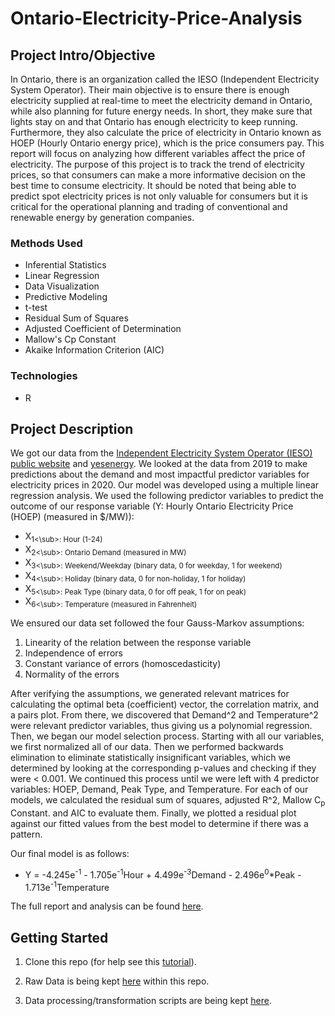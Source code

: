 # Ontario-Electricity-Price-Analysis

## Project Intro/Objective
In Ontario, there is an organization called the IESO (Independent Electricity System Operator). Their main objective is to ensure there is enough electricity supplied at real-time to meet the electricity demand in Ontario, while also planning for future energy needs. In short, they make sure that lights stay on and that Ontario has enough electricity to keep running. Furthermore, they also calculate the price of electricity in Ontario known as HOEP (Hourly Ontario energy price), which is the price consumers pay. This report will focus on analyzing how different variables affect the price of electricity. The purpose of this project is to track the trend of electricity prices, so
that consumers can make a more informative decision on the best time to consume electricity. It should be noted that being able to predict spot electricity prices is not only
valuable for consumers but it is critical for the operational planning and trading of conventional and renewable energy by generation companies.

### Methods Used
* Inferential Statistics
* Linear Regression
* Data Visualization
* Predictive Modeling
* t-test
* Residual Sum of Squares
* Adjusted Coefficient of Determination
* Mallow's Cp Constant
* Akaike Information Criterion (AIC)

### Technologies
* R 


## Project Description

We got our data from the [Independent Electricity System Operator (IESO) public website](http://reports.ieso.ca/public/Demand/) and [yesenergy](https://www.yesenergy.com/). We looked at the data from 2019 to make predictions about the demand and most impactful predictor variables for electricity prices in 2020. Our model was developed using a multiple linear regression analysis. We used the following predictor variables to predict the outcome of our response variable (Y: Hourly Ontario Electricity Price (HOEP) (measured in $/MW)):
* X<sub>1<\sub>: Hour (1-24)
* X<sub>2<\sub>: Ontario Demand (measured in MW)
* X<sub>3<\sub>: Weekend/Weekday (binary data, 0 for weekday, 1 for weekend)
* X<sub>4<\sub>: Holiday (binary data, 0 for non-holiday, 1 for holiday)
* X<sub>5<\sub>: Peak Type (binary data, 0 for off peak, 1 for on peak)
* X<sub>6<\sub>: Temperature (measured in Fahrenheit)

We ensured our data set followed the four Gauss-Markov assumptions:
1. Linearity of the relation between the response variable
2. Independence of errors
3. Constant variance of errors (homoscedasticity)
4. Normality of the errors

After verifying the assumptions, we generated relevant matrices for calculating the optimal beta (coefficient) vector, the correlation matrix, and a pairs plot. From there, we discovered that Demand^2 and Temperature^2 were relevant predictor variables, thus giving us a polynomial regression. Then, we began our model selection process. Starting with all our variables, we first normalized all of our data. Then we performed backwards elimination to eliminate statistically insignificant variables, which we determined by looking at the corresponding p-values and checking if they were < 0.001. We continued this process until we were left with 4 predictor variables: HOEP, Demand, Peak Type, and Temperature. For each of our models, we calculated the residual sum of squares, adjusted R^2, Mallow C<sub>p</sub> Constant. and AIC to evaluate them. Finally, we plotted a residual plot against our fitted values from the best model to determine if there was a pattern.

Our final model is as follows:
* Y = -4.245e<sup>-1</sup> - 1.705e<sup>-1</sup>Hour + 4.499e<sup>-3</sup>Demand - 2.496e<sup>0</sup>*Peak - 1.713e<sup>-1</sup>Temperature

The full report and analysis can be found [here](https://drive.google.com/file/d/1vhCSdP1bPPCIfStqZpIzu_8WU8I7gYBL/view?usp=sharing).

## Getting Started

1. Clone this repo (for help see this [tutorial](https://help.github.com/articles/cloning-a-repository/)).
2. Raw Data is being kept [here](https://github.com/ArKane-6418/Electricity-Price-Analysis/blob/main/data/Data_Removed_87.csv) within this repo.
    
3. Data processing/transformation scripts are being kept [here](https://github.com/ArKane-6418/Electricity-Price-Analysis/blob/main/R-Code/Analysis%20Final%20Project.Rmd).

